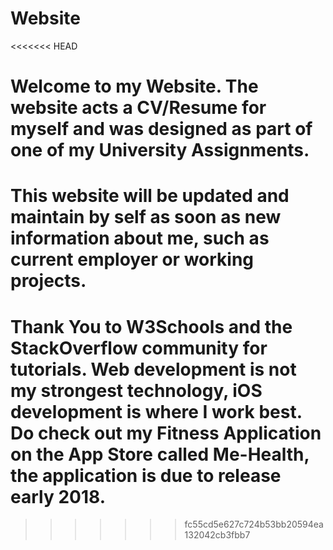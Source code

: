 # Website
<<<<<<< HEAD

 Welcome to my Website. The website acts a CV/Resume for myself and was designed as part of one of my University Assignments.
===============================================================
 This website will be updated and maintain by self as soon as new information about me, such as current employer or working projects.
===============================================================
 Thank You to W3Schools and the StackOverflow community for tutorials. Web development is not my strongest technology, iOS development is where I work best. Do check out my Fitness Application on the App Store called Me-Health, the application is due to release early 2018.
===============================================================
>>>>>>> fc55cd5e627c724b53bb20594ea132042cb3fbb7
